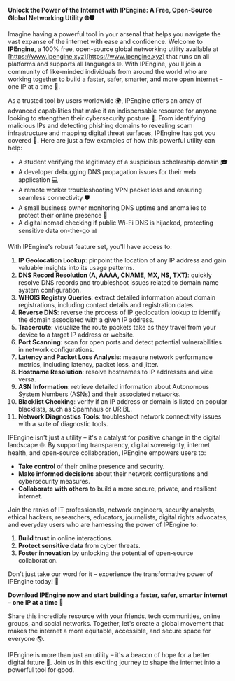 **Unlock the Power of the Internet with IPEngine: A Free, Open-Source Global Networking Utility 🌐🛡️**

Imagine having a powerful tool in your arsenal that helps you navigate the vast expanse of the internet with ease and confidence. Welcome to **IPEngine**, a 100% free, open-source global networking utility available at [https://www.ipengine.xyz](https://www.ipengine.xyz) that runs on all platforms and supports all languages 🌐. With IPEngine, you'll join a community of like-minded individuals from around the world who are working together to build a faster, safer, smarter, and more open internet – one IP at a time 🔗.

As a trusted tool by users worldwide 🌍, IPEngine offers an array of advanced capabilities that make it an indispensable resource for anyone looking to strengthen their cybersecurity posture 🔐. From identifying malicious IPs and detecting phishing domains to revealing scam infrastructure and mapping digital threat surfaces, IPEngine has got you covered 🔑. Here are just a few examples of how this powerful utility can help:

*   A student verifying the legitimacy of a suspicious scholarship domain 🎓
*   A developer debugging DNS propagation issues for their web application 💻
*   A remote worker troubleshooting VPN packet loss and ensuring seamless connectivity 🛡️
*   A small business owner monitoring DNS uptime and anomalies to protect their online presence 👥
*   A digital nomad checking if public Wi-Fi DNS is hijacked, protecting sensitive data on-the-go 📊

With IPEngine's robust feature set, you'll have access to:

1.  **IP Geolocation Lookup**: pinpoint the location of any IP address and gain valuable insights into its usage patterns.
2.  **DNS Record Resolution (A, AAAA, CNAME, MX, NS, TXT)**: quickly resolve DNS records and troubleshoot issues related to domain name system configuration.
3.  **WHOIS Registry Queries**: extract detailed information about domain registrations, including contact details and registration dates.
4.  **Reverse DNS**: reverse the process of IP geolocation lookup to identify the domain associated with a given IP address.
5.  **Traceroute**: visualize the route packets take as they travel from your device to a target IP address or website.
6.  **Port Scanning**: scan for open ports and detect potential vulnerabilities in network configurations.
7.  **Latency and Packet Loss Analysis**: measure network performance metrics, including latency, packet loss, and jitter.
8.  **Hostname Resolution**: resolve hostnames to IP addresses and vice versa.
9.  **ASN Information**: retrieve detailed information about Autonomous System Numbers (ASNs) and their associated networks.
10. **Blacklist Checking**: verify if an IP address or domain is listed on popular blacklists, such as Spamhaus or URIBL.
11. **Network Diagnostics Tools**: troubleshoot network connectivity issues with a suite of diagnostic tools.

IPEngine isn't just a utility – it's a catalyst for positive change in the digital landscape 🌐. By supporting transparency, digital sovereignty, internet health, and open-source collaboration, IPEngine empowers users to:

*   **Take control** of their online presence and security.
*   **Make informed decisions** about their network configurations and cybersecurity measures.
*   **Collaborate with others** to build a more secure, private, and resilient internet.

Join the ranks of IT professionals, network engineers, security analysts, ethical hackers, researchers, educators, journalists, digital rights advocates, and everyday users who are harnessing the power of IPEngine to:

1.  **Build trust** in online interactions.
2.  **Protect sensitive data** from cyber threats.
3.  **Foster innovation** by unlocking the potential of open-source collaboration.

Don't just take our word for it – experience the transformative power of IPEngine today! 🚀

**Download IPEngine now and start building a faster, safer, smarter internet – one IP at a time 🔗**

Share this incredible resource with your friends, tech communities, online groups, and social networks. Together, let's create a global movement that makes the internet a more equitable, accessible, and secure space for everyone 🌎.

IPEngine is more than just an utility – it's a beacon of hope for a better digital future 🌟. Join us in this exciting journey to shape the internet into a powerful tool for good.